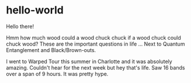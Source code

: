 # hello-world
Hello there! 

Hmm how much wood could a wood chuck chuck if a wood chuck could chuck wood? These are the important questions in life ... Next to Quantum Entanglement and Black/Brown-outs.

I went to Warped Tour this summer in Charlotte and it was absolutely amazing. Couldn't hear for the next week but hey that's life. 
Saw 16 bands over a span of 9 hours. It was pretty hype.

